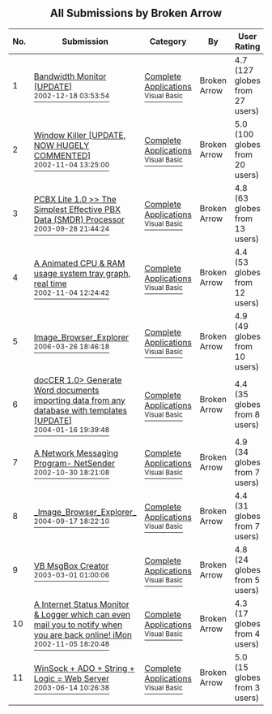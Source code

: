 ﻿<div align="center">

## All Submissions by Broken Arrow

</div>

No.  | Submission | Category | By   | User Rating
---- | ---------- | -------- | ---- | -----------
1 | [Bandwidth Monitor \[UPDATE\]<br /><sup>2002-12-18 03:53:54</sup>](https://github.com/Planet-Source-Code/broken-arrow-bandwidth-monitor-update__1-41629) | [Complete Applications<br /><sup>Visual Basic</sup>](../ByCategory/complete-applications__1-27.md) | Broken Arrow | 4.7 (127 globes from 27 users)
2 | [Window Killer \[UPDATE, NOW HUGELY COMMENTED\]<br /><sup>2002-11-04 13:25:00</sup>](https://github.com/Planet-Source-Code/broken-arrow-window-killer-update-now-hugely-commented__1-40550) | [Complete Applications<br /><sup>Visual Basic</sup>](../ByCategory/complete-applications__1-27.md) | Broken Arrow | 5.0 (100 globes from 20 users)
3 | [PCBX Lite 1\.0 &gt;&gt; The Simplest Effective PBX Data \(SMDR\) Processor<br /><sup>2003-09-28 21:44:24</sup>](https://github.com/Planet-Source-Code/broken-arrow-pcbx-lite-1-0-gt-gt-the-simplest-effective-pbx-data-smdr-processor__1-48859) | [Complete Applications<br /><sup>Visual Basic</sup>](../ByCategory/complete-applications__1-27.md) | Broken Arrow | 4.8 (63 globes from 13 users)
4 | [A       Animated CPU & RAM usage system tray graph, real time<br /><sup>2002-11-04 12:24:42</sup>](https://github.com/Planet-Source-Code/broken-arrow-a-animated-cpu-ram-usage-system-tray-graph-real-time__1-40453) | [Complete Applications<br /><sup>Visual Basic</sup>](../ByCategory/complete-applications__1-27.md) | Broken Arrow | 4.4 (53 globes from 12 users)
5 | [Image\_Browser\_Explorer<br /><sup>2006-03-26 18:46:18</sup>](https://github.com/Planet-Source-Code/broken-arrow-image-browser-explorer__1-64817) | [Complete Applications<br /><sup>Visual Basic</sup>](../ByCategory/complete-applications__1-27.md) | Broken Arrow | 4.9 (49 globes from 10 users)
6 | [docCER 1\.0&gt; Generate Word documents importing data from any database with templates \[UPDATE\]<br /><sup>2004-01-16 19:39:48</sup>](https://github.com/Planet-Source-Code/broken-arrow-doccer-1-0-gt-generate-word-documents-importing-data-from-any-database-with-t__1-51060) | [Complete Applications<br /><sup>Visual Basic</sup>](../ByCategory/complete-applications__1-27.md) | Broken Arrow | 4.4 (35 globes from 8 users)
7 | [A   Network Messaging Program\- NetSender<br /><sup>2002-10-30 18:21:08</sup>](https://github.com/Planet-Source-Code/broken-arrow-a-network-messaging-program-netsender__1-40539) | [Complete Applications<br /><sup>Visual Basic</sup>](../ByCategory/complete-applications__1-27.md) | Broken Arrow | 4.9 (34 globes from 7 users)
8 | [\_Image\_Browser\_Explorer\_<br /><sup>2004-09-17 18:22:10</sup>](https://github.com/Planet-Source-Code/broken-arrow-image-browser-explorer__1-56233) | [Complete Applications<br /><sup>Visual Basic</sup>](../ByCategory/complete-applications__1-27.md) | Broken Arrow | 4.4 (31 globes from 7 users)
9 | [VB MsgBox Creator<br /><sup>2003-03-01 01:00:06</sup>](https://github.com/Planet-Source-Code/broken-arrow-vb-msgbox-creator__1-43585) | [Complete Applications<br /><sup>Visual Basic</sup>](../ByCategory/complete-applications__1-27.md) | Broken Arrow | 4.8 (24 globes from 5 users)
10 | [A Internet Status Monitor & Logger which can even mail you to notify when you are back online\! iMon<br /><sup>2002-11-05 18:20:48</sup>](https://github.com/Planet-Source-Code/broken-arrow-a-internet-status-monitor-logger-which-can-even-mail-you-to-notify-when-you-a__1-40428) | [Complete Applications<br /><sup>Visual Basic</sup>](../ByCategory/complete-applications__1-27.md) | Broken Arrow | 4.3 (17 globes from 4 users)
11 | [WinSock \+ ADO \+ String \+ Logic = Web Server<br /><sup>2003-06-14 10:26:38</sup>](https://github.com/Planet-Source-Code/broken-arrow-winsock-ado-string-logic-web-server__1-46802) | [Complete Applications<br /><sup>Visual Basic</sup>](../ByCategory/complete-applications__1-27.md) | Broken Arrow | 5.0 (15 globes from 3 users)

